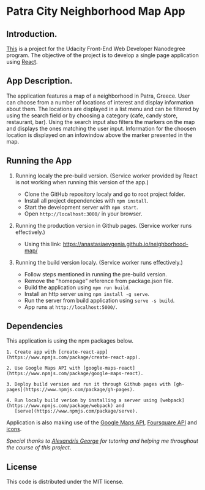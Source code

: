 # Patra City Neighborhood Map App

## Introduction.

[This](https://anastasiaevgenia.github.io/neighborhood-map/) is a project 
for the Udacity Front-End Web Developer Nanodegree program. The objective
of the project is to develop a single page application using [React](https://reactjs.org/).

## App Description.

The application features a map of a neighborhood in Patra, Greece. User can
choose from a number of locations of interest and display information about
them. The locations are displayed in a list menu and can be filtered by using
the search field or by choosing a category (cafe, candy store, restaurant, bar).
Using the search input also filters the markers on the map and displays the ones matching
the user input. Information for the choosen location is displayed on an infowindow
above the marker presented in the map.

## Running the App

1. Running localy the pre-build version. (Service worker provided by React
   is not working when running this version of the app.)
	* Clone the GitHub repository localy and go to root project folder.
	* Install all project dependencies with `npm install`.
	* Start the development server with `npm start`.
	* Open `http://localhost:3000/` in your browser.

2. Running the production version in Github pages. (Service worker runs effectively.)
	* Using this link: https://anastasiaevgenia.github.io/neighborhood-map/

3. Running the build version localy. (Service worker runs effectively.)
	* Follow steps mentioned in running the pre-build version.
	* Remove the "homepage" reference from package.json file.
	* Build the application using `npm run build`.
	* Install an http server using `npm install -g serve`.
	* Run the server from build application using `serve -s build`.
	* App runs at `http://localhost:5000/`.

## Dependencies

This application is using the npm packages below.

	1. Create app with [create-react-app](https://www.npmjs.com/package/create-react-app).

	2. Use Google Maps API with [google-maps-react](https://www.npmjs.com/package/google-maps-react).

	3. Deploy build version and run it through Github pages with [gh-pages](https://www.npmjs.com/package/gh-pages).
	
	4. Run localy build verion by installing a server using [webpack](https://www.npmjs.com/package/webpack) and 
	   [serve](https://www.npmjs.com/package/serve).

Application is also making use of the [Google Maps API](https://cloud.google.com/maps-platform/),
[Foursquare API](https://developer.foursquare.com/) and [icons](https://icons8.com).

_Special thanks to [Alexandris George](https://github.com/gfa61-ga) for tutoring
and helping me throughout the course of this project._

## License

This code is distributed under the MIT license.

